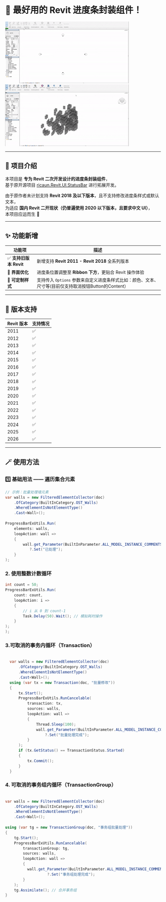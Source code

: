 # 🚀 最好用的 Revit 进度条封装组件！

![常规用法](HD.gif) ![取消进度条用法](Cancel-HD.gif)

---

## 🧩 项目介绍

本项目是 **专为 Revit 二次开发设计的进度条封装组件**，  
基于原开源项目 [ricaun.Revit.UI.StatusBar](https://github.com/ricaun-io/ricaun.Revit.UI.StatusBar) 进行拓展开发。  

由于原作者未计划支持 **Revit 2018 及以下版本**，且不支持修改进度条样式或默认文本，  
为适应 **国内 Revit 二开现状（仍普遍使用 2020 以下版本，且要求中文 UI）**，  
本项目应运而生 🚀

---

## ✨ 功能新增

| 功能项 | 描述 |
|--------|------|
| ✅ **支持旧版本 Revit** | 新增支持 **Revit 2011 - Revit 2018** 全系列版本 |
| 🎯 **界面优化** | 进度条位置调整至 **Ribbon 下方**，更贴合 Revit 操作体验 |
| 🧰 **可定制样式** | 支持传入 `Options` 参数来自定义进度条样式比如：颜色、文本、尺寸等(目前仅支持取消按钮Button的Content） |

---

## 🧱 版本支持

| Revit 版本 | 支持情况 |
|-------------|-----------|
| 2011 | ✅ |
| 2012 | ✅ |
| 2013 | ✅ |
| 2014 | ✅ |
| 2015 | ✅ |
| 2016 | ✅ |
| 2017 | ✅ |
| 2018 | ✅ |
| 2019 | ✅ |
| 2020 | ✅ |
| 2021 | ✅ |
| 2022 | ✅ |
| 2023 | ✅ |
| 2024 | ✅ |
| 2025 | ✅ |
| 2026 | ✅ |

---

## 🪄 使用方法

### 1️⃣ 基础用法 —— 遍历集合元素

```csharp
// 示例：批量处理墙元素
var walls = new FilteredElementCollector(doc)
    .OfCategory(BuiltInCategory.OST_Walls)
    .WhereElementIsNotElementType()
    .Cast<Wall>();

ProgressBarExUtils.Run(
    elements: walls,
    loopAction: wall =>
    {
        wall.get_Parameter(BuiltInParameter.ALL_MODEL_INSTANCE_COMMENTS)
           ?.Set("已处理");
    }
);

```

### 2. 使用整数计数循环
```csharp
int count = 50;
ProgressBarExUtils.Run(
    count: count,
    loopAction: i =>
    {
        // i 从 0 到 count-1
        Task.Delay(50).Wait(); // 模拟耗时操作
    }
);
);

```
### 3.可取消的事务内循环（Transaction）
```csharp

  var walls = new FilteredElementCollector(doc)
      .OfCategory(BuiltInCategory.OST_Walls)
      .WhereElementIsNotElementType()
      .Cast<Wall>();
  using (var tx = new Transaction(doc, "批量修改"))
  {
      tx.Start();
      ProgressBarExUtils.RunCancelable(
          transaction: tx,
          sources: walls,
          loopAction: wall =>
          {
              Thread.Sleep(100);
              wall.get_Parameter(BuiltInParameter.ALL_MODEL_INSTANCE_COMMENTS)
                  ?.Set("批量处理完成");
          }
      );
      if (tx.GetStatus() == TransactionStatus.Started)
      {
          tx.Commit();
      }
  }

```

### 4. 可取消的事务组内循环（TransactionGroup）
```csharp

var walls = new FilteredElementCollector(doc)
    .OfCategory(BuiltInCategory.OST_Walls)
    .WhereElementIsNotElementType()
    .Cast<Wall>();

using (var tg = new TransactionGroup(doc, "事务组批量处理"))
{
    tg.Start();
    ProgressBarExUtils.RunCancelable(
        transactionGroup: tg,
        sources: walls,
        loopAction: wall =>
        {
          wall.get_Parameter(BuiltInParameter.ALL_MODEL_INSTANCE_COMMENTS)
                   ?.Set("事务组处理完成");
        }
    );
    tg.Assimilate(); // 合并事务组
}

```